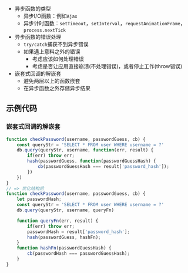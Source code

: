 - 异步函数的类型
	- 异步I/O函数：例如`Ajax`
	- 异步计时函数：`setTimeout`，`setInterval`，`requestAnimationFrame`，`process.nextTick`
- 异步函数的错误处理
	- `try/catch`捕获不到异步错误
	- 如果遇上意料之外的错误
		- 考虑应该如何处理错误
		- 考虑是否让应用直接崩溃(不处理错误)，或者停止工作(throw错误)
- 嵌套式回调的解嵌套
	- 避免两层以上的函数嵌套
	- 在异步函数之外存储异步结果

## 示例代码

### 嵌套式回调的解嵌套

```js
function checkPassword(username, passwordGuess, cb) {
	const queryStr = 'SELECT * FROM user WHERE username = ?'
	db.query(queryStr, username, function(err, result) {
		if(err) throw err;
		hash(passwordGuess, function(passwordGuessHash) {
			cb(passwordGuessHash === result['password_hash']);
		})
	})
}
// => 优化结构后
function checkPassword(username, passwordGuess, cb) {
	let passwordHash;
	const queryStr = 'SELECT * FROM user WHERE username = ?'
	db.query(queryStr, username, queryFn)

	function queryFn(err, result) {
		if(err) throw err;
		passwordHash = result['password_hash'];
		hash(passwordGuess, hashFn);
	}
	function hashFn(passwordGuessHash) {
		cb(passwordHash === passwordGuessHash);
	}
}
```